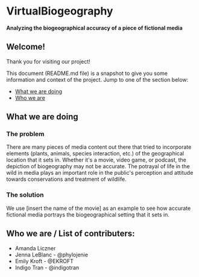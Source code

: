 # VirtualBiogeography
**Analyzing the biogeographical accuracy of a piece of fictional media**

## Welcome!
Thank you for visiting our project!

This document (README.md file) is a snapshot to give you some information and context of the project. Jump to one of the section below:
* [What we are doing](#what-we-are-doing)
* [Who we are](#who-we-are)

## What we are doing

### The problem
There are many pieces of media content out there that tried to incorporate elements (plants, animals, species interaction, etc.) of the geographical location that it sets in. Whether it's a movie, video game, or podcast, the depiction of biogeography may not be accurate. 
The potrayal of life in the wild in media plays an important role in the public's perception and attitude towards conservations and treatment of wildlife.

### The solution
We use [insert the name of the movie] as an example to see how accurate fictional media portrays the biogeographical setting that it sets in.

## Who we are / List of contributers:
- Amanda Liczner
- Jenna LeBlanc - @phylojenie
- Emily Kroft - @EKROFT
- Indigo Tran - @indigotran
